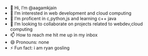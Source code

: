 - 👋 Hi, I’m @aagamkjain
- 👀 I’m interested in web development and cloud computing
- 🌱 I’m proficent in c,python,js and learning c++ java
- 💞️ I’m looking to collaborate on projects related to webdev,cloud computing
- 📫 How to reach me hit me up in my inbox
- 😄 Pronouns: none
- ⚡ Fun fact: i am ryan gosling

<!---
aagamkjain/aagamkjain is a ✨ special ✨ repository because its `README.md` (this file) appears on your GitHub profile.
You can click the Preview link to take a look at your changes.
--->
